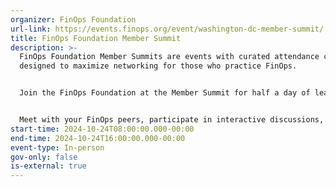 ```yaml
---
organizer: FinOps Foundation
url-link: https://events.finops.org/event/washington-dc-member-summit/
title: FinOps Foundation Member Summit
description: >-
  FinOps Foundation Member Summits are events with curated attendance criteria
  designed to maximize networking for those who practice FinOps.


  Join the FinOps Foundation at the Member Summit for half a day of learning and building connections at Convene Hamilton Square in Washington, D.C. on October 24!


  Meet with your FinOps peers, participate in interactive discussions, and hear keynotes from industry leaders on a range of FinOps topics.
start-time: 2024-10-24T08:00:00.000-00:00
end-time: 2024-10-24T16:00:00.000-00:00
event-type: In-person
gov-only: false
is-external: true
---
```

